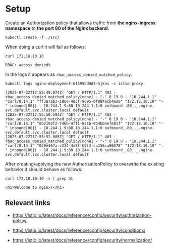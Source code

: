 # Setup

Create an Authorization policy that allows traffic from **the nginx-ingress namespace** to **the port 80 of the Nginx backend**.

```shell
kubectl create -f ./src/
```

When doing a curl it will fail as follows:

```shell
curl 172.18.10.10
```

```shell
RBAC: access denied% 
```

In the logs it appears as `rbac_access_denied_matched_policy`.

```shell
kubectl logs nginx-deployment-6f595bd9d7-5jkns -c istio-proxy
```

```text
[2025-07-22T17:55:49.074Z] "GET / HTTP/1.1" 403 - rbac_access_denied_matched_policy[none] - "-" 0 19 0 - "10.244.1.1" "curl/8.14.1" "ff387ab3-186d-4e3f-9695-0f884acb4e20" "172.18.10.10" "-" inbound|80|| - 10.244.1.9:80 10.244.1.1:0 outbound_.80_._.nginx-svc.default.svc.cluster.local default
[2025-07-22T17:55:50.594Z] "GET / HTTP/1.1" 403 - rbac_access_denied_matched_policy[none] - "-" 0 19 0 - "10.244.1.1" "curl/8.14.1" "8b2193f2-746b-4ff1-851b-0b4bb4ef681f" "172.18.10.10" "-" inbound|80|| - 10.244.1.9:80 10.244.1.1:0 outbound_.80_._.nginx-svc.default.svc.cluster.local default
[2025-07-22T17:55:52.085Z] "GET / HTTP/1.1" 403 - rbac_access_denied_matched_policy[none] - "-" 0 19 0 - "10.244.1.1" "curl/8.14.1" "020e467a-c234-4a8f-b9f4-ca156ca06578" "172.18.10.10" "-" inbound|80|| - 10.244.1.9:80 10.244.1.1:0 outbound_.80_._.nginx-svc.default.svc.cluster.local default
```

After creating/applying the new AuthorizationPolicy to overwrite the existing behavior it should behave as follows:

```shell
curl 172.18.10.10 -s | grep h1
```

```shell
<h1>Welcome to nginx!</h1>
```


## Relevant links

- https://istio.io/latest/docs/reference/config/security/authorization-policy/

- https://istio.io/latest/docs/reference/config/security/conditions/

- https://istio.io/latest/docs/reference/config/security/normalization/